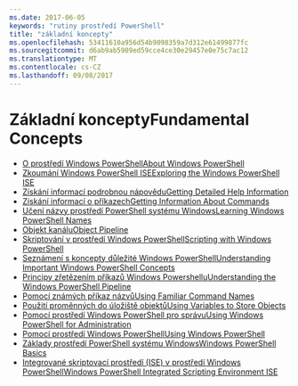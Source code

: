 ```yaml
---
ms.date: 2017-06-05
keywords: "rutiny prostředí PowerShell"
title: "základní koncepty"
ms.openlocfilehash: 53411610a956d54b9098359a7d312e61499877fc
ms.sourcegitcommit: d6ab9ab5909ed59cce4ce30e29457e0e75c7ac12
ms.translationtype: MT
ms.contentlocale: cs-CZ
ms.lasthandoff: 09/08/2017
---
```

# <a name="fundamental-concepts"></a><span data-ttu-id="1ca80-103">Základní koncepty</span><span class="sxs-lookup"><span data-stu-id="1ca80-103">Fundamental Concepts</span></span>

- [<span data-ttu-id="1ca80-104">O prostředí Windows PowerShell</span><span class="sxs-lookup"><span data-stu-id="1ca80-104">About Windows PowerShell</span></span>](fundamental/About-Windows-PowerShell.md)
- [<span data-ttu-id="1ca80-105">Zkoumání Windows PowerShell ISE</span><span class="sxs-lookup"><span data-stu-id="1ca80-105">Exploring the Windows PowerShell ISE</span></span>](fundamental/Exploring-the-Windows-PowerShell-ISE.md)
- [<span data-ttu-id="1ca80-106">Získání informací podrobnou nápovědu</span><span class="sxs-lookup"><span data-stu-id="1ca80-106">Getting Detailed Help Information</span></span>](fundamental/Getting-Detailed-Help-Information.md)
- [<span data-ttu-id="1ca80-107">Získání informací o příkazech</span><span class="sxs-lookup"><span data-stu-id="1ca80-107">Getting Information About Commands</span></span>](fundamental/Getting-Information-About-Commands.md)
- [<span data-ttu-id="1ca80-108">Učení názvy prostředí PowerShell systému Windows</span><span class="sxs-lookup"><span data-stu-id="1ca80-108">Learning Windows PowerShell Names</span></span>](fundamental/Learning-Windows-PowerShell-Names.md)
- [<span data-ttu-id="1ca80-109">Objekt kanálu</span><span class="sxs-lookup"><span data-stu-id="1ca80-109">Object Pipeline</span></span>](fundamental/Object-Pipeline.md)
- [<span data-ttu-id="1ca80-110">Skriptování v prostředí Windows PowerShell</span><span class="sxs-lookup"><span data-stu-id="1ca80-110">Scripting with Windows PowerShell</span></span>](fundamental/Scripting-with-Windows-PowerShell.md)
- [<span data-ttu-id="1ca80-111">Seznámení s koncepty důležité Windows PowerShell</span><span class="sxs-lookup"><span data-stu-id="1ca80-111">Understanding Important Windows PowerShell Concepts</span></span>](fundamental/Understanding-Important-Windows-PowerShell-Concepts.md)
- [<span data-ttu-id="1ca80-112">Principy zřetězením příkazů Windows Powershellu</span><span class="sxs-lookup"><span data-stu-id="1ca80-112">Understanding the Windows PowerShell Pipeline</span></span>](fundamental/Understanding-the-Windows-PowerShell-Pipeline.md)
- [<span data-ttu-id="1ca80-113">Pomocí známých příkaz názvů</span><span class="sxs-lookup"><span data-stu-id="1ca80-113">Using Familiar Command Names</span></span>](fundamental/Using-Familiar-Command-Names.md)
- [<span data-ttu-id="1ca80-114">Použití proměnných do úložiště objektů</span><span class="sxs-lookup"><span data-stu-id="1ca80-114">Using Variables to Store Objects</span></span>](fundamental/Using-Variables-to-Store-Objects.md)
- [<span data-ttu-id="1ca80-115">Pomocí prostředí Windows PowerShell pro správu</span><span class="sxs-lookup"><span data-stu-id="1ca80-115">Using Windows PowerShell for Administration</span></span>](fundamental/Using-Windows-PowerShell-for-Administration.md)
- [<span data-ttu-id="1ca80-116">Pomocí prostředí Windows PowerShell</span><span class="sxs-lookup"><span data-stu-id="1ca80-116">Using Windows PowerShell</span></span>](fundamental/Using-Windows-PowerShell.md)
- [<span data-ttu-id="1ca80-117">Základy prostředí PowerShell systému Windows</span><span class="sxs-lookup"><span data-stu-id="1ca80-117">Windows PowerShell Basics</span></span>](fundamental/Windows-PowerShell-Basics.md)
- [<span data-ttu-id="1ca80-118">Integrované skriptovací prostředí (ISE) v prostředí Windows PowerShell</span><span class="sxs-lookup"><span data-stu-id="1ca80-118">Windows PowerShell Integrated Scripting Environment  ISE </span></span>](fundamental/Windows-PowerShell-Integrated-Scripting-Environment--ISE-.md)

